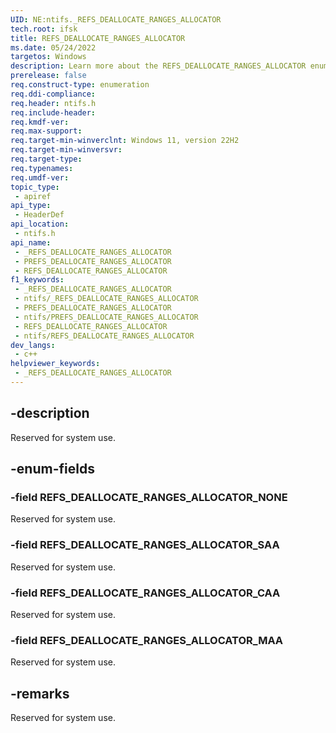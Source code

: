 ```yaml
---
UID: NE:ntifs._REFS_DEALLOCATE_RANGES_ALLOCATOR
tech.root: ifsk
title: REFS_DEALLOCATE_RANGES_ALLOCATOR
ms.date: 05/24/2022
targetos: Windows
description: Learn more about the REFS_DEALLOCATE_RANGES_ALLOCATOR enumeration.
prerelease: false
req.construct-type: enumeration
req.ddi-compliance: 
req.header: ntifs.h
req.include-header: 
req.kmdf-ver: 
req.max-support: 
req.target-min-winverclnt: Windows 11, version 22H2
req.target-min-winversvr: 
req.target-type: 
req.typenames: 
req.umdf-ver: 
topic_type:
 - apiref
api_type:
 - HeaderDef
api_location:
 - ntifs.h
api_name:
 - _REFS_DEALLOCATE_RANGES_ALLOCATOR
 - PREFS_DEALLOCATE_RANGES_ALLOCATOR
 - REFS_DEALLOCATE_RANGES_ALLOCATOR
f1_keywords:
 - _REFS_DEALLOCATE_RANGES_ALLOCATOR
 - ntifs/_REFS_DEALLOCATE_RANGES_ALLOCATOR
 - PREFS_DEALLOCATE_RANGES_ALLOCATOR
 - ntifs/PREFS_DEALLOCATE_RANGES_ALLOCATOR
 - REFS_DEALLOCATE_RANGES_ALLOCATOR
 - ntifs/REFS_DEALLOCATE_RANGES_ALLOCATOR
dev_langs:
 - c++
helpviewer_keywords:
 - _REFS_DEALLOCATE_RANGES_ALLOCATOR
---
```


## -description

Reserved for system use.

## -enum-fields

### -field REFS_DEALLOCATE_RANGES_ALLOCATOR_NONE

Reserved for system use.

### -field REFS_DEALLOCATE_RANGES_ALLOCATOR_SAA

Reserved for system use.

### -field REFS_DEALLOCATE_RANGES_ALLOCATOR_CAA

Reserved for system use.

### -field REFS_DEALLOCATE_RANGES_ALLOCATOR_MAA

Reserved for system use.

## -remarks

Reserved for system use.
